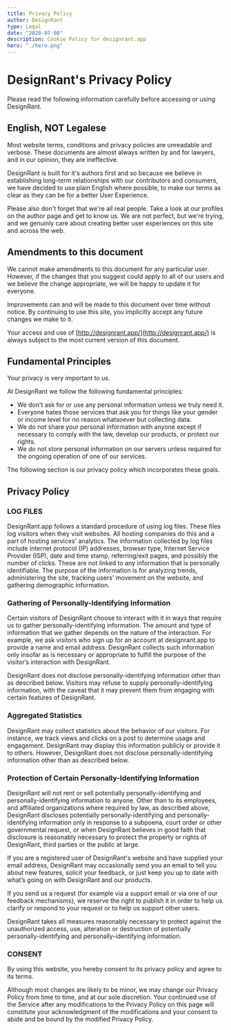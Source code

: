 ```yaml
---
title: Privacy Policy
author: DesignRant
type: Legal
date: "2020-07-08"
description: Cookie Policy for designrant.app
hero: "./hero.png"
---
```


# DesignRant's Privacy Policy

Please read the following information carefully before accessing or using DesignRant.

## English, NOT Legalese

Most website terms, conditions and privacy policies are unreadable and verbose. These documents are almost always written by and for lawyers, and in our opinion, they are ineffective.

DesignRant is built for it's authors first and so because we believe in establishing long-term relationships with our contributors and consumers, we have decided to use plain English where possible, to make our terms as clear as they can be for a better User Experience.

Please also don't forget that we're all real people. Take a look at our profiles on the author page and get to know us. We are not perfect, but we're trying, and we genuinly care about creating better user experiences on this site and across the web.

## Amendments to this document

We cannot make amendments to this document for any particular user. However, if the changes that you suggest could apply to all of our users and we believe the change appropriate, we will be happy to update it for everyone.

Improvements can and will be made to this document over time without notice. By continuing to use this site, you implicitly accept any future changes we make to it.

Your access and use of [http://designrant.app/](http://designrant.app/) is always subject to the most current version of this document.

## Fundamental Principles

Your privacy is very important to us.

At DesignRant we follow the following fundamental principles:
- We don't ask for or use any personal information unless we truly need it.
- Everyone hates those services that ask you for things like your gender or income level for no reason whatsoever but collecting data.
- We do not share your personal information with anyone except if necessary to comply with the law, develop our products, or protect our rights.
- We do not store personal information on our servers unless required for the ongoing operation of one of our services.

The following section is our privacy policy which incorporates these goals.

## Privacy Policy

### LOG FILES

DesignRant.app follows a standard procedure of using log files. These files log visitors when they visit websites. All hosting companies do this and a part of hosting services' analytics. The information collected by log files include internet protocol (IP) addresses, browser type, Internet Service Provider (ISP), date and time stamp, referring/exit pages, and possibly the number of clicks. These are not linked to any information that is personally identifiable. The purpose of the information is for analyzing trends, administering the site, tracking users' movement on the website, and gathering demographic information.

### Gathering of Personally-Identifying Information

Certain visitors of DesignRant choose to interact with it in ways that require us to gather personally-identifying information. The amount and type of information that we gather depends on the nature of the interaction. For example, we ask visitors who sign up for an account at designrant.app to provide a name and email address. DesignRant collects such information only insofar as is necessary or appropriate to fulfill the purpose of the visitor’s interaction with DesignRant.

DesignRant does not disclose personally-identifying information other than as described below. Visitors may refuse to supply personally-identifying information, with the caveat that it may prevent them from engaging with certain features of DesignRant.

### Aggregated Statistics

DesignRant may collect statistics about the behavior of our visitors. For instance, we track views and clicks on a post to determine usage and engagement. DesignRant may display this information publicly or provide it to others. However, DesignRant does not disclose personally-identifying information other than as described below.

### Protection of Certain Personally-Identifying Information

DesignRant will not rent or sell potentially personally-identifying and personally-identifying information to anyone. Other than to its employees, and affiliated organizations where required by law, as described above, DesignRant discloses potentially personally-identifying and personally-identifying information only in response to a subpoena, court order or other governmental request, or when DesignRant believes in good faith that disclosure is reasonably necessary to protect the property or rights of DesignRant, third parties or the public at large.

If you are a registered user of DesignRant's website and have supplied your email address, DesignRant may occasionally send you an email to tell you about new features, solicit your feedback, or just keep you up to date with what’s going on with DesignRant and our products.  

If you send us a request (for example via a support email or via one of our feedback mechanisms), we reserve the right to publish it in order to help us clarify or respond to your request or to help us support other users.

DesignRant takes all measures reasonably necessary to protect against the unauthorized access, use, alteration or destruction of potentially personally-identifying and personally-identifying information.

### CONSENT

By using this website, you hereby consent to its privacy policy and agree to its terms.

Although most changes are likely to be minor, we may change our Privacy Policy from time to time, and at our sole discretion. Your continued use of the Service after any modifications to the Privacy Policy on this page will constitute your acknowledgment of the modifications and your consent to abide and be bound by the modified Privacy Policy.